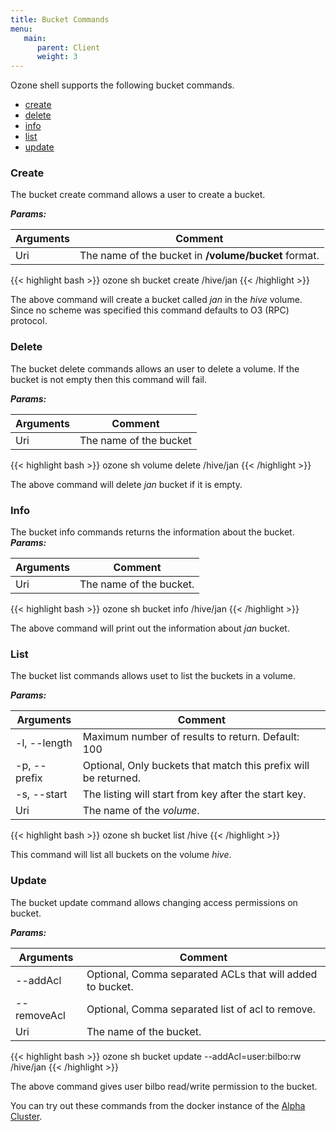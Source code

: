 ```yaml
---
title: Bucket Commands
menu:
   main:
      parent: Client
      weight: 3
---
```

<!---
  Licensed to the Apache Software Foundation (ASF) under one or more
  contributor license agreements.  See the NOTICE file distributed with
  this work for additional information regarding copyright ownership.
  The ASF licenses this file to You under the Apache License, Version 2.0
  (the "License"); you may not use this file except in compliance with
  the License.  You may obtain a copy of the License at

      http://www.apache.org/licenses/LICENSE-2.0

  Unless required by applicable law or agreed to in writing, software
  distributed under the License is distributed on an "AS IS" BASIS,
  WITHOUT WARRANTIES OR CONDITIONS OF ANY KIND, either express or implied.
  See the License for the specific language governing permissions and
  limitations under the License.
-->

Ozone shell supports the following bucket commands.

  * [create](#create)
  * [delete](#delete)
  * [info](#info)
  * [list](#list)
  * [update](#update)

### Create

The bucket create command allows a user to create a bucket.

***Params:***

| Arguments                      |  Comment                                |
|--------------------------------|-----------------------------------------|
|  Uri                           | The name of the bucket in **/volume/bucket** format.

{{< highlight bash >}}
ozone sh bucket create /hive/jan
{{< /highlight >}}

The above command will create a bucket called _jan_ in the _hive_ volume.
Since no scheme was specified this command defaults to O3 (RPC) protocol.

### Delete

The bucket delete commands allows an user to delete a volume. If the
bucket is not empty then this command will fail.

***Params:***

| Arguments                      |  Comment                                |
|--------------------------------|-----------------------------------------|
|  Uri                           | The name of the bucket

{{< highlight bash >}}
ozone sh volume delete /hive/jan
{{< /highlight >}}

The above command will delete _jan_ bucket if it is empty.

### Info

The bucket info commands returns the information about the bucket.
***Params:***

| Arguments                      |  Comment                                |
|--------------------------------|-----------------------------------------|
|  Uri                           | The name of the bucket.

{{< highlight bash >}}
ozone sh bucket info /hive/jan
{{< /highlight >}}

The above command will print out the information about _jan_ bucket.

### List

The bucket list commands allows uset to list the buckets in a volume.

***Params:***

| Arguments                      |  Comment                                |
|--------------------------------|-----------------------------------------|
| -l, --length                   | Maximum number of results to return. Default: 100
| -p, --prefix                   | Optional, Only buckets that match this prefix will be returned.
| -s, --start                    | The listing will start from key after the start key.
|  Uri                           | The name of the _volume_.

{{< highlight bash >}}
ozone sh bucket list /hive
{{< /highlight >}}

This command will  list all buckets on the volume _hive_.



### Update

The bucket update command allows changing access permissions on bucket.

***Params:***

| Arguments                      |  Comment                                |
|--------------------------------|-----------------------------------------|
| --addAcl                       | Optional, Comma separated ACLs that will added to bucket.
|  --removeAcl                   | Optional, Comma separated list of acl to remove.
|  Uri                           | The name of the bucket.

{{< highlight bash >}}
ozone sh bucket update --addAcl=user:bilbo:rw /hive/jan
{{< /highlight >}}

The above command gives user bilbo read/write permission to the bucket.

You can try out these commands from the docker instance of the [Alpha
Cluster](runningviadocker.html).
